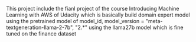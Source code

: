 This project include the fianl project of the course Introducing Machine Learning with AWS of Udacity which is basically  build domain expert model  using the pretrained model of model_id, model_version = "meta-textgeneration-llama-2-7b", "2.*" using the llama27b model which is  fine tuned on the finance dataset 
